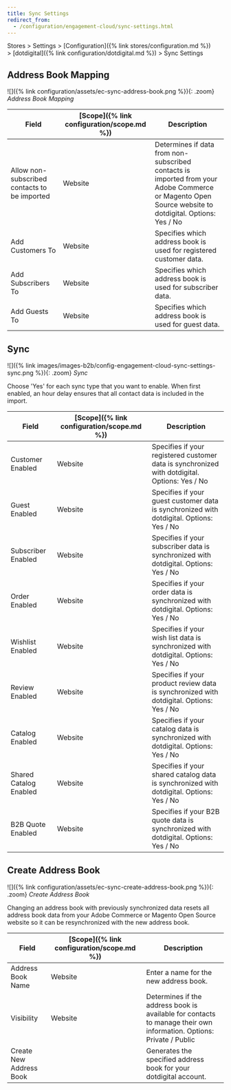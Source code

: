 ```yaml
---
title: Sync Settings
redirect_from:
  - /configuration/engagement-cloud/sync-settings.html
---
```


Stores > Settings > [Configuration]({% link stores/configuration.md %}) > [dotdigital]({% link configuration/dotdigital.md %}) > Sync Settings

## Address Book Mapping

![]({% link configuration/assets/ec-sync-address-book.png %}){: .zoom}
_Address Book Mapping_

|Field|[Scope]({% link configuration/scope.md %})|Description|
|--- |--- |--- |
|Allow non-subscribed contacts to be imported|Website|Determines if data from non-subscribed contacts is imported from your Adobe Commerce or Magento Open Source website to dotdigital. Options:  Yes / No|
|Add Customers To|Website|Specifies which address book is used for registered customer data.|
|Add Subscribers To|Website|Specifies which address book is used for subscriber data.|
|Add Guests To|Website|Specifies which address book is used for guest data.|

## Sync

![]({% link images/images-b2b/config-engagement-cloud-sync-settings-sync.png %}){: .zoom}
_Sync_

Choose 'Yes' for each sync type that you want to enable. When first enabled, an hour delay ensures that all contact data is included in the import.

|Field|[Scope]({% link configuration/scope.md %})|Description|
|--- |--- |--- |
|Customer Enabled|Website|Specifies if your registered customer data is synchronized with dotdigital. Options: Yes / No|
|Guest Enabled|Website|Specifies if your guest customer data is synchronized with dotdigital. Options: Yes / No|
|Subscriber Enabled|Website|Specifies if your subscriber data is synchronized with dotdigital. Options: Yes / No|
|Order Enabled|Website|Specifies if your order data is synchronized with dotdigital. Options: Yes / No|
|Wishlist Enabled|Website|Specifies if your wish list data is synchronized with dotdigital. Options: Yes / No|
|Review Enabled|Website|Specifies if your product review data is synchronized with dotdigital. Options: Yes / No|
|Catalog Enabled|Website|Specifies if your catalog data is synchronized with dotdigital. Options: Yes / No|
|<span class="b2b-only">Shared Catalog Enabled</span>|Website|Specifies if your shared catalog data is synchronized with dotdigital. Options: Yes / No|
|<span class="b2b-only">B2B Quote Enabled</span>|Website|Specifies if your B2B quote data is synchronized with dotdigital. Options: Yes / No|

## Create Address Book

![]({% link configuration/assets/ec-sync-create-address-book.png %}){: .zoom}
_Create Address Book_

Changing an address book with previously synchronized data resets all address book data from your Adobe Commerce or Magento Open Source website so it can be resynchronized with the new address book.

|Field|[Scope]({% link configuration/scope.md %})|Description|
|--- |--- |--- |
|Address Book Name|Website|Enter a name for the new address book.|
|Visibility|Website|Determines if the address book is available for contacts to manage their own information. Options: Private / Public|
|<span class="btn">Create New Address Book</span>| |Generates the specified address book for your dotdigital account.|
